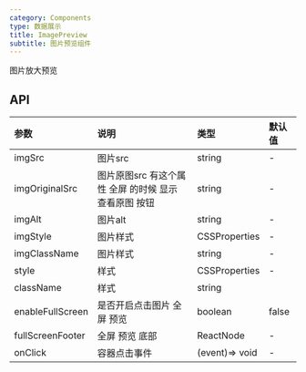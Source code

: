 ```yaml
---
category: Components
type: 数据展示
title: ImagePreview
subtitle: 图片预览组件
---
```


图片放大预览

## API

| 参数             | 说明                                                  | 类型           | 默认值 |
| :--------------- | :---------------------------------------------------- | :------------- | :----- |
| imgSrc           | 图片src                                               | string         | -      |
| imgOriginalSrc   | 图片原图src 有这个属性 全屏 的时候 显示 查看原图 按钮 | string         | -      |
| imgAlt           | 图片alt                                               | string         | -      |
| imgStyle         | 图片样式                                              | CSSProperties  | -      |
| imgClassName     | 图片样式                                              | string         | -      |
| style            | 样式                                                  | CSSProperties  | -      |
| className        | 样式                                                  | string         |        |
| enableFullScreen | 是否开启点击图片 全屏 预览                            | boolean        | false  |
| fullScreenFooter | 全屏 预览 底部                                        | ReactNode      | -      |
| onClick          | 容器点击事件                                          | (event)=> void | -      |
